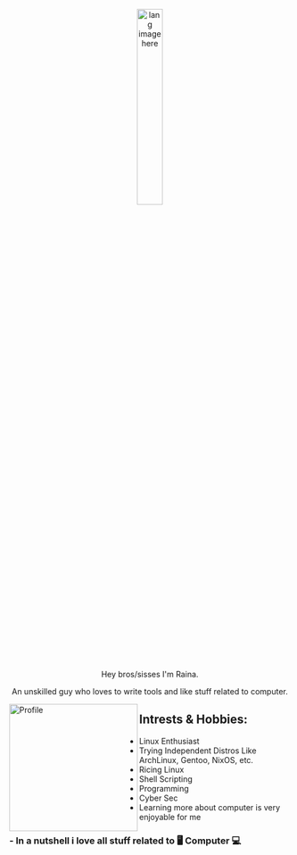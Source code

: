 <p align="center"><img width="30%" src="https://github.com/alansmathew/alansmathew/raw/master/lang.gif" alt="lang image here" /></p>

<p align="center">Hey bros/sisses I'm Raina.</p>

<p align="center">An unskilled guy who loves to write tools and like stuff related to computer.</p>

<img align="left" src="https://avatars.githubusercontent.com/u/131177110?v=4" alt="Profile" height="228" width="230" />

## Intrests & Hobbies:

-  Linux Enthusiast
-  Trying Independent Distros Like ArchLinux, Gentoo, NixOS, etc.
-  Ricing Linux
-  Shell Scripting
-  Programming
-  Cyber Sec
-  Learning more about computer is very enjoyable for me

### - In a nutshell i love all stuff related to 🖥️ Computer 💻

